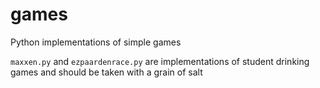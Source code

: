 # games
Python implementations of simple games

`maxxen.py` and `ezpaardenrace.py` are implementations of student drinking games and should be taken with a grain of salt
